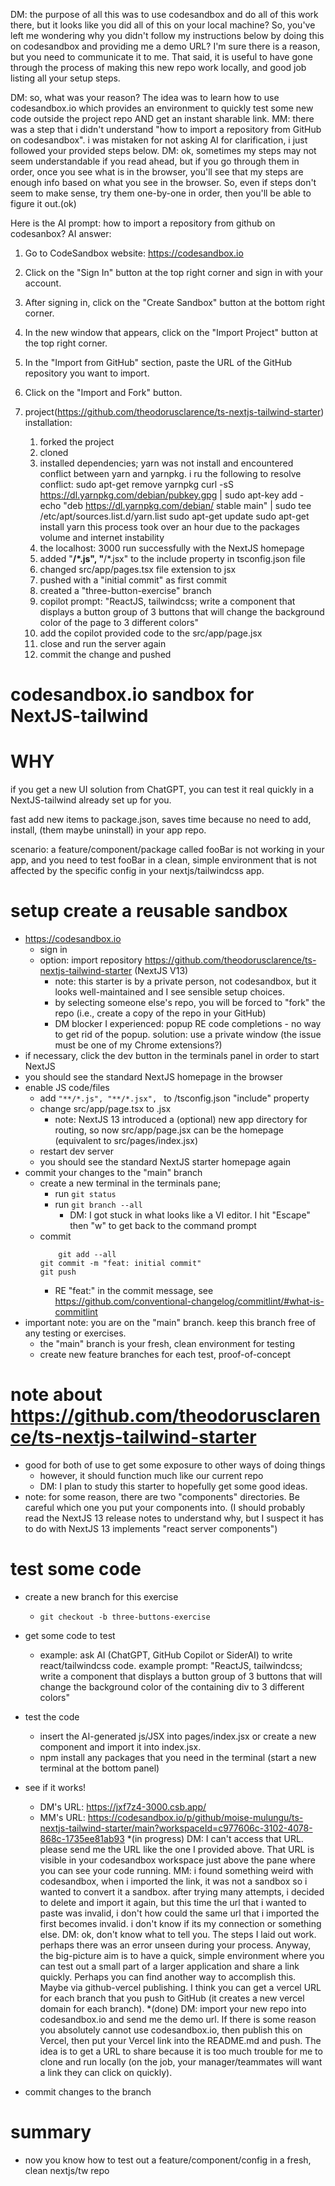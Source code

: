
DM: the purpose of all this was to use codesandbox and do all of this work there, but it looks like you did all of this on your local machine? So, you've left me wondering why you didn't follow my instructions below by doing this on codesandbox and providing me a demo URL? I'm sure there is a reason, but you need to communicate it to me. That said, it is useful to have gone through the process of making this new repo work locally, and good job listing all your setup steps. 

DM: so, what was your reason? The idea was to learn how to use codesandbox.io which provides an environment to quickly test some new code outside the project repo AND get an instant sharable link. 
MM: there was a step that i didn't understand "how to import a repository from GitHub on codesandbox". i was mistaken for not asking AI for clarification, i just followed your provided steps below. DM: ok, sometimes my steps may not seem understandable if you read ahead, but if you go through them in order, once you see what is in the browser, you'll see that my steps are enough info based on what you see in the browser. So, even if steps don't seem to make sense, try them one-by-one in order, then you'll be able to figure it out.(ok)

Here is the AI prompt: how to import a repository from github on codesanbox?
AI answer: 

  1. Go to CodeSandbox website: https://codesandbox.io
  2. Click on the "Sign In" button at the top right corner and sign in with your account.
  3. After signing in, click on the "Create Sandbox" button at the bottom right corner.
  4. In the new window that appears, click on the "Import Project" button at the top right corner.
  5. In the "Import from GitHub" section, paste the URL of the GitHub repository you want to import.
  6. Click on the "Import and Fork" button.

1. project(https://github.com/theodorusclarence/ts-nextjs-tailwind-starter) installation:
   1. forked the project
   2. cloned 
   3. installed dependencies; yarn was not install and encountered conflict between yarn and yarnpkg. i ru the following to resolve conflict: 
      sudo apt-get remove yarnpkg
      curl -sS https://dl.yarnpkg.com/debian/pubkey.gpg | sudo apt-key add -
      echo "deb https://dl.yarnpkg.com/debian/ stable main" | sudo tee /etc/apt/sources.list.d/yarn.list
      sudo apt-get update
      sudo apt-get install yarn
   this process took over an hour due to the packages volume and internet instability 
   4. the localhost: 3000 run successfully with the NextJS homepage
   5. added "**/*.js", "**/*.jsx" to the include property in tsconfig.json file
   6. changed src/app/pages.tsx file extension to jsx
   7. pushed with a "initial commit" as first commit
   8. created a "three-button-exercise" branch
   9. copilot prompt: "ReactJS, tailwindcss; write a component that displays a button group of 3 buttons that will change the background color of the page to 3 different colors"
   10. add the copilot provided code to the src/app/page.jsx
   11. close and run the server again
   12. commit the change and pushed



# codesandbox.io sandbox for NextJS-tailwind

# WHY

if you get a new UI solution from ChatGPT, you can test it real quickly in a NextJS-tailwind already set up for you.

fast add new items to package.json, saves time because no need to add, install, (them maybe uninstall) in your app repo.

scenario: a feature/component/package called fooBar is not working in your app, and you need to test fooBar in a clean, simple environment that is not affected by the specific config in your nextjs/tailwindcss app.

# setup create a reusable sandbox
* https://codesandbox.io 
  * sign in
  * option: import repository https://github.com/theodorusclarence/ts-nextjs-tailwind-starter (NextJS V13)
    * note: this starter is by a private person, not codesandbox, but it looks well-maintained and I see sensible setup choices.
    * by selecting someone else's repo, you will be forced to "fork" the repo (i.e., create a copy of the repo in your GitHub)
    * DM blocker I experienced: popup RE code completions - no way to get rid of the popup. solution: use a private window (the issue must be one of my Chrome extensions?)
* if necessary, click the dev button in the terminals panel in order to start NextJS    
* you should see the standard NextJS homepage in the browser
* enable JS code/files
  * add `"**/*.js", "**/*.jsx", ` to /tsconfig.json "include" property
  * change src/app/page.tsx to .jsx
    * note: NextJS 13 introduced a (optional) new app directory for routing, so now src/app/page.jsx can be the homepage (equivalent to src/pages/index.jsx)
  * restart dev server
  * you should see the standard NextJS starter homepage again
* commit your changes to the "main" branch
  * create a new terminal in the terminals pane; 
    * run `git status` 
    * run `git branch --all`
      * DM: I got stuck in what looks like a VI editor. I hit "Escape" then "w" to get back to the command prompt
  * commit
    ```
		git add --all
    git commit -m "feat: initial commit"
    git push 
    ```
    * RE "feat:" in the commit message, see https://github.com/conventional-changelog/commitlint/#what-is-commitlint
* important note: you are on the "main" branch. keep this branch free of any testing or exercises. 
  * the "main" branch is your fresh, clean environment for testing
  * create new feature branches for each test, proof-of-concept

# note about https://github.com/theodorusclarence/ts-nextjs-tailwind-starter
* good for both of use to get some exposure to other ways of doing things
  * however, it should function much like our current repo
  * DM: I plan to study this starter to hopefully get some good ideas.
* note: for some reason, there are two "components" directories. Be careful which one you put your components into. (I should probably read the NextJS 13 release notes to understand why, but I suspect it has to do with NextJS 13 implements "react server components")

# test some code
* create a new branch for this exercise
  * `git checkout -b three-buttons-exercise`
* get some code to test
  * example: ask AI (ChatGPT, GitHub Copilot or SiderAI) to write react/tailwindcss code. example prompt: "ReactJS, tailwindcss; write a component that displays a button group of 3 buttons that will change the background color of the containing div to 3 different colors"
* test the code
  * insert the AI-generated js/JSX into pages/index.jsx or create a new component and import it into index.jsx.
  * npm install any packages that you need in the terminal (start a new terminal at the bottom panel)
* see if it works!
  * DM's URL: https://jxf7z4-3000.csb.app/
  * MM's URL: https://codesandbox.io/p/github/moise-mulungu/ts-nextjs-tailwind-starter/main?workspaceId=c977606c-3102-4078-868c-1735ee81ab93
    *(in progress) DM: I can't access that URL. please send me the URL like the one I provided above. That URL is visible in your codesandbox workspace just above the pane where you can see your code running. MM: i found something weird with codesandbox, when i imported the link, it was not a sandbox so i wanted to convert it a sandbox. after trying many attempts, i decided to delete and import it again, but this time the url that i wanted to paste was invalid, i don't how could the same url that i imported the first becomes invalid. i don't know if its my connection or something else. DM: ok, don't know what to tell you. The steps I laid out work. perhaps there was an error unseen during your process. Anyway, the big-picture aim is to have a quick, simple environment where you can test out a small part of a larger application and share a link quickly. Perhaps you can find another way to accomplish this. Maybe via github-vercel publishing. I think you can get a vercel URL for each branch that you push to GitHub (it creates a new vercel domain for each branch).
    *(done) DM: import your new repo into codesandbox.io and send me the demo url. If there is some reason you absolutely cannot use codesandbox.io, then publish this on Vercel, then put your Vercel link into the README.md and push. The idea is to get a URL to share because it is too much trouble for me to clone and run locally (on the job, your manager/teammates will want a link they can click on quickly). 

* commit changes to the branch

# summary
* now you know how to test out a feature/component/config in a fresh, clean nextjs/tw repo






